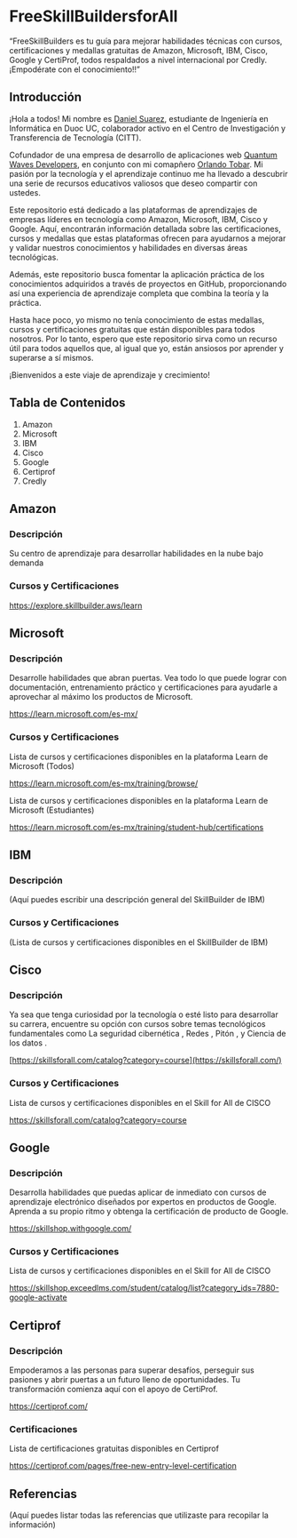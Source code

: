 # FreeSkillBuildersforAll

“FreeSkillBuilders es tu guía para mejorar habilidades técnicas con cursos, certificaciones y medallas gratuitas de Amazon, Microsoft, IBM, Cisco, Google y CertiProf, todos respaldados a nivel internacional por Credly. ¡Empodérate con el conocimiento!!”

## Introducción

¡Hola a todos! Mi nombre es [Daniel Suarez](https://www.credly.com/users/daniel-josue-suarez-quevedo/badges), estudiante de Ingeniería en Informática en Duoc UC, colaborador activo en el Centro de Investigación y Transferencia de Tecnología (CITT).

Cofundador de una empresa de desarrollo de aplicaciones web [Quantum Waves Developers](https://quantumwavesdevelopers.000webhostapp.com/), en conjunto con mi comapñero [Orlando Tobar](https://www.credly.com/users/orlando-jafet-tobar-diaz/badges). Mi pasión por la tecnología y el aprendizaje continuo me ha llevado a descubrir una serie de recursos educativos valiosos que deseo compartir con ustedes.

Este repositorio está dedicado a las plataformas de aprendizajes de empresas líderes en tecnología como Amazon, Microsoft, IBM, Cisco y Google. Aquí, encontrarán información detallada sobre las certificaciones, cursos y medallas que estas plataformas ofrecen para ayudarnos a mejorar y validar nuestros conocimientos y habilidades en diversas áreas tecnológicas.

Además, este repositorio busca fomentar la aplicación práctica de los conocimientos adquiridos a través de proyectos en GitHub, proporcionando así una experiencia de aprendizaje completa que combina la teoría y la práctica.

Hasta hace poco, yo mismo no tenía conocimiento de estas medallas, cursos y certificaciones gratuitas que están disponibles para todos nosotros. Por lo tanto, espero que este repositorio sirva como un recurso útil para todos aquellos que, al igual que yo, están ansiosos por aprender y superarse a sí mismos.

¡Bienvenidos a este viaje de aprendizaje y crecimiento!

## Tabla de Contenidos

1. Amazon
2. Microsoft
3. IBM
4. Cisco
5. Google
6. Certiprof
7. Credly

## Amazon

### Descripción

Su centro de aprendizaje para desarrollar habilidades en la nube bajo demanda

### Cursos y Certificaciones

https://explore.skillbuilder.aws/learn

## Microsoft

### Descripción

Desarrolle habilidades que abran puertas. Vea todo lo que puede lograr con documentación, entrenamiento práctico y certificaciones para ayudarle a aprovechar al máximo los productos de Microsoft.

https://learn.microsoft.com/es-mx/

### Cursos y Certificaciones

Lista de cursos y certificaciones disponibles en la plataforma Learn de Microsoft (Todos)

https://learn.microsoft.com/es-mx/training/browse/

Lista de cursos y certificaciones disponibles en la plataforma Learn de Microsoft (Estudiantes)

https://learn.microsoft.com/es-mx/training/student-hub/certifications

## IBM

### Descripción

(Aquí puedes escribir una descripción general del SkillBuilder de IBM)

### Cursos y Certificaciones

(Lista de cursos y certificaciones disponibles en el SkillBuilder de IBM)

## Cisco

### Descripción

Ya sea que tenga curiosidad por la tecnología o esté listo para desarrollar su carrera, encuentre su opción con cursos sobre temas tecnológicos fundamentales como 
La seguridad cibernética
, 
Redes
, 
Pitón
, y 
Ciencia de los datos
.

[https://skillsforall.com/catalog?category=course](https://skillsforall.com/)

### Cursos y Certificaciones

Lista de cursos y certificaciones disponibles en el Skill for All de CISCO

https://skillsforall.com/catalog?category=course

## Google

### Descripción

Desarrolla habilidades que puedas aplicar de inmediato con cursos de aprendizaje electrónico diseñados por expertos en productos de Google. Aprenda a su propio ritmo y obtenga la certificación de producto de Google.

https://skillshop.withgoogle.com/

### Cursos y Certificaciones

Lista de cursos y certificaciones disponibles en el Skill for All de CISCO

https://skillshop.exceedlms.com/student/catalog/list?category_ids=7880-google-activate

## Certiprof

### Descripción

Empoderamos a las personas para superar desafíos, perseguir sus pasiones y abrir puertas a un futuro lleno de oportunidades. Tu transformación comienza aquí con el apoyo de CertiProf.

https://certiprof.com/

### Certificaciones

Lista de certificaciones gratuitas disponibles en Certiprof

https://certiprof.com/pages/free-new-entry-level-certification

## Referencias


(Aquí puedes listar todas las referencias que utilizaste para recopilar la información)
